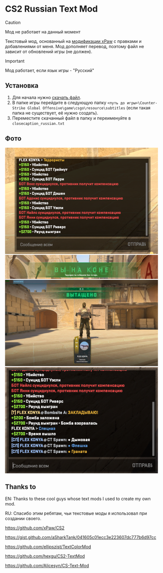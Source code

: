 # CS2 Russian Text Mod
> [!CAUTION]
> Мод не работает на данный момент

Текстовый мод, основанный на [модификации xPaw](https://github.com/xPaw/CS2) с правками и добавлениями от меня. 
Мод дополняет перевод, поэтому файл не зависит от обновлений игры (не должен).
> [!IMPORTANT]
> Мод работает, если язык игры - "Русский"
## Установка
1. Для начала нужно [скачать файл](https://raw.githubusercontent.com/PIRSON21/CS2_textmod/master/cs2_textmod.txt).
2. В папке игры перейдите в следующую папку `<путь до игры>\Counter-Strike Global Offensive\game\csgo\resource\subtitles` (если такая папка не существует, её нужно создать).
3. Переместите скачанный файл в папку и переименуйте в `closecaption_russian.txt`

## Фото

![1 png](/assets/photos/1.png)
![2 png](/assets/photos/2.png)
![3 jpg](/assets/photos/3.jpg)
![4 png](/assets/photos/4.png)

## Thanks to
EN: Thanks to these cool guys whose text mods I used to create my own mod.

RU: Спасибо этим ребятам, чьи текстовые моды я использовал при создании своего.

https://github.com/xPaw/CS2

https://gist.github.com/aSharkTank/041605c01ecc3e223607dc777b6d97cc

https://github.com/ellipszist/TextColorMod

https://github.com/hexgu/CS2-TextMod

https://github.com/Alicesyn/CS-Text-Mod
